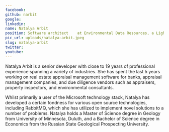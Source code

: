 ```yaml
---
facebook: 
github: narbit
google: 
linkedin: 
name: Natalya Arbit
position: Software architect	at Environmental Data Resources, a Lightbox Company
pic_url: uploads/natalya-arbit.jpeg
slug: natalya-arbit
twitter: 
youtube: 
---
```

Natalya Arbit is a senior developer with close to 19 years of professional experience spanning a variety of industries. She has spent the last 5 years working on real estate appraisal management software for banks, appraisal management companies, and due diligence vendors such as appraisers, property inspectors, and environmental consultants. 

Whilst primarily a user of the Microsoft technology stack, Natalya has developed a certain fondness for various open source technologies, including RabbitMQ, which she has utilized to implement novel solutions to a number of problems. Natalya holds a Master of Science degree in Geology from University of Minnesota, Duluth, and a Bachelor of Science degree in Economics from the Russian State Geological Prospecting University.
